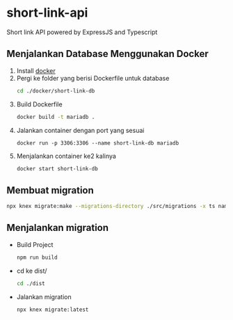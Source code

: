 # short-link-api
Short link API powered by ExpressJS and Typescript

## Menjalankan Database Menggunakan Docker
1. Install [docker](https://www.docker.com/products/docker-desktop)
2. Pergi ke folder yang berisi Dockerfile untuk database
    ```sh
    cd ./docker/short-link-db
    ```
3. Build Dockerfile
    ```sh
    docker build -t mariadb .
    ```
4. Jalankan container dengan port yang sesuai
    ```
    docker run -p 3306:3306 --name short-link-db mariadb
    ```
5. Menjalankan container ke2 kalinya
    ```sh
    docker start short-link-db
    ```
## Membuat migration
```sh
npx knex migrate:make --migrations-directory ./src/migrations -x ts nama-migration-baru
```
## Menjalankan migration
* Build Project
    ```sh
    npm run build
    ```
* cd ke dist/
    ```sh
    cd ./dist
    ```
* Jalankan migration
    ```sh
    npx knex migrate:latest
    ```